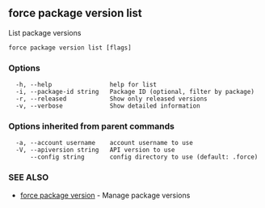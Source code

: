 ## force package version list

List package versions

```
force package version list [flags]
```

### Options

```
  -h, --help                help for list
  -i, --package-id string   Package ID (optional, filter by package)
  -r, --released            Show only released versions
  -v, --verbose             Show detailed information
```

### Options inherited from parent commands

```
  -a, --account username    account username to use
  -V, --apiversion string   API version to use
      --config string       config directory to use (default: .force)
```

### SEE ALSO

* [force package version](force_package_version.md)	 - Manage package versions

